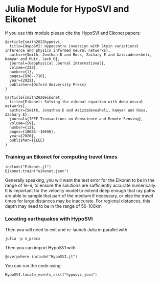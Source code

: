 # Julia Module for HypoSVI and Eikonet

If you use this module please cite the HypoSVI and Eikonet papers:
```
@article{smith2022hyposvi,
  title={HypoSVI: Hypocentre inversion with Stein variational inference and physics informed neural networks},
  author={Smith, Jonthan D and Ross, Zachary E and Azizzadenesheli, Kamyar and Muir, Jack B},
  journal={Geophysical Journal International},
  volume={228},
  number={1},
  pages={698--710},
  year={2022},
  publisher={Oxford University Press}
}
```
```
@article{smith2020eikonet,
  title={Eikonet: Solving the eikonal equation with deep neural networks},
  author={Smith, Jonathan D and Azizzadenesheli, Kamyar and Ross, Zachary E},
  journal={IEEE Transactions on Geoscience and Remote Sensing},
  volume={59},
  number={12},
  pages={10685--10696},
  year={2020},
  publisher={IEEE}
}
```

### Training an Eikonet for computing travel times
```
include("Eikonet.jl")
Eikonet.train("eikonet.json")
```
Generally speaking, you will want the test error for the Eikonet to be in the range of 1e-6, to ensure the solutions are sufficiently accurate numerically. It is important for the velocity model to extend deep enough that ray paths are able to sample that part of the medium if necessary, or else the travel times for large distances may be inaccurate. For regional distances, this depth may need to be in the range of 50-100km 

### Locating earthquakes with HypoSVI
Then you will need to exit and re-launch Julia in parallel with
```
julia -p n_procs
```
Then you can import HypoSVI with 
```
@everywhere include("HypoSVI.jl")
```
You can run the code using:
```
HypoSVI.locate_events_ssst("hyposvi.json")
```
